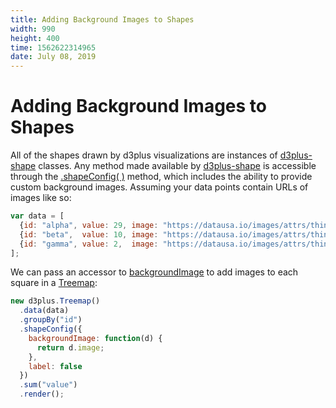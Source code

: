 ```yaml
---
title: Adding Background Images to Shapes
width: 990
height: 400
time: 1562622314965
date: July 08, 2019
---
```


# Adding Background Images to Shapes

All of the shapes drawn by d3plus visualizations are instances of  [d3plus-shape](https://github.com/d3plus/d3plus-shape) classes. Any method made available by [d3plus-shape](https://github.com/d3plus/d3plus-shape) is accessible through the [.shapeConfig( )](http://d3plus.org/docs/#Viz.shapeConfig) method, which includes the ability to provide custom background images. Assuming your data points contain URLs of images like so:

```js
var data = [
  {id: "alpha", value: 29, image: "https://datausa.io/images/attrs/thing_apple.png"},
  {id: "beta",  value: 10, image: "https://datausa.io/images/attrs/thing_fish.png"},
  {id: "gamma", value: 2,  image: "https://datausa.io/images/attrs/thing_tomato.png"}
];
```

We can pass an accessor to [backgroundImage](https://github.com/d3plus/d3plus-shape#Shape.backgroundImage) to add images to each square in a [Treemap](http://d3plus.org/docs/#Treemap):

```js
new d3plus.Treemap()
  .data(data)
  .groupBy("id")
  .shapeConfig({
    backgroundImage: function(d) {
      return d.image;
    },
    label: false
  })
  .sum("value")
  .render();
```
